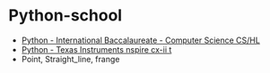# Python-school

* [Python - International Baccalaureate - Computer Science CS/HL](ib)
* [Python - Texas Instruments nspire cx-ii t](ti)
*   Point, Straight_line, frange

